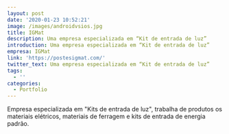 ```yaml
---
layout: post
date: '2020-01-23 10:52:21'
image: /images/androidvsios.jpg
title: IGMat
description: Uma empresa especializada em “Kit de entrada de luz”
introduction: Uma empresa especializada em “Kit de entrada de luz”
empresa: IGMat
link: 'https://postesigmat.com/'
twitter_text: Uma empresa especializada em “Kit de entrada de luz”
tags:
  - ''
categories:
  - Portfolio
---
```

Empresa especializada em "Kits de entrada de luz", trabalha de produtos os materiais elétricos, materiais de ferragem e kits de entrada de energia padrão.

![]()
